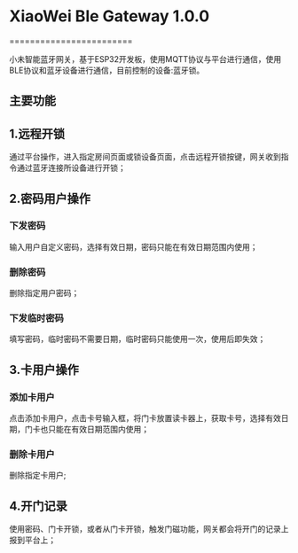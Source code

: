 # XiaoWei Ble Gateway 1.0.0

========================

小未智能蓝牙网关，基于ESP32开发板，使用MQTT协议与平台进行通信，使用BLE协议和蓝牙设备进行通信，目前控制的设备:蓝牙锁。

## 主要功能

## 1.远程开锁

通过平台操作，进入指定房间页面或锁设备页面，点击远程开锁按键，网关收到指令通过蓝牙连接所设备进行开锁；

## 2.密码用户操作

### 下发密码

输入用户自定义密码，选择有效日期，密码只能在有效日期范围内使用；

### 删除密码

删除指定用户密码；

### 下发临时密码

填写密码，临时密码不需要日期，临时密码只能使用一次，使用后即失效；

## 3.卡用户操作

### 添加卡用户

点击添加卡用户，点击卡号输入框，将门卡放置读卡器上，获取卡号，选择有效日期，门卡也只能在有效日期范围内使用；

### 删除卡用户

删除指定卡用户;

## 4.开门记录

使用密码、门卡开锁，或者从门卡开锁，触发门磁功能，网关都会将开门的记录上报到平台上；
